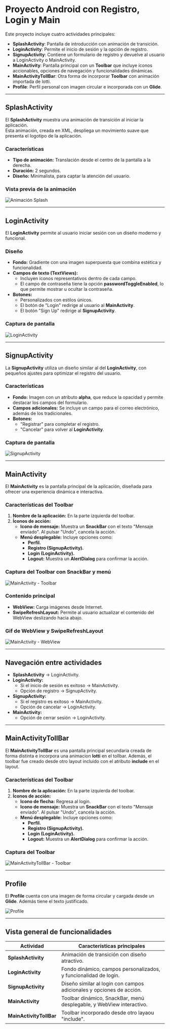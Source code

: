 # Proyecto Android con Registro, Login y Main

Este proyecto incluye cuatro actividades principales:

- **SplashActivity**: Pantalla de introducción con animación de transición.
- **LoginActivity**: Permite el inicio de sesión y la opción de registro.
- **SignupActivity**: Contiene un formulario de registro y devuelve al usuario a LoginActivity o MainActivity.
- **MainActivity**: Pantalla principal con un **Toolbar** que incluye íconos accionables, opciones de navegación y funcionalidades dinámicas.
- **MainActivityTollBar**: Otra forma de incorporar **Toolbar** con animación importada de lotti.
- **Profile**: Perfil personal con imagen circular e incorporada con un **Glide**.

---

## **SplashActivity**

El **SplashActivity** muestra una animación de transición al iniciar la aplicación.  
Esta animación, creada en XML, despliega un movimiento suave que presenta el logotipo de la aplicación.

### **Características**
- **Tipo de animación:** Translación desde el centro de la pantalla a la derecha.
- **Duración:** 2 segundos.
- **Diseño:** Minimalista, para captar la atención del usuario.

### **Vista previa de la animación**
![Animación Splash](gif/splash.gif)

---

## **LoginActivity**

El **LoginActivity** permite al usuario iniciar sesión con un diseño moderno y funcional.

### **Diseño**
- **Fondo:** Gradiente con una imagen superpuesta que combina estética y funcionalidad.
- **Campos de texto (TextViews):**
    - Incluyen íconos representativos dentro de cada campo.
    - El campo de contraseña tiene la opción **passwordToggleEnabled**, lo que permite mostrar u ocultar la contraseña.
- **Botones:**
    - Personalizados con estilos únicos.
    - El botón de "Login" redirige al usuario al **MainActivity**.
    - El botón "Sign Up" redirige al **SignupActivity**.

### **Captura de pantalla**
![LoginActivity](img/ActivityLogin.png)

---

## **SignupActivity**

La **SignupActivity** utiliza un diseño similar al del **LoginActivity**, con pequeños ajustes para optimizar el registro del usuario.

### **Características**
- **Fondo:** Imagen con un atributo **alpha**, que reduce la opacidad y permite destacar los campos del formulario.
- **Campos adicionales:** Se incluye un campo para el correo electrónico, además de los tradicionales.
- **Botones:**
    - "Registrar" para completar el registro.
    - "Cancelar" para volver al **LoginActivity**.

### **Captura de pantalla**
![SignupActivity](img/ActiitySignup.png)

---

## **MainActivity**

El **MainActivity** es la pantalla principal de la aplicación, diseñada para ofrecer una experiencia dinámica e interactiva.

### **Características del Toolbar**
1. **Nombre de la aplicación:** En la parte izquierda del toolbar.
2. **Íconos de acción:**
    - **Icono de mensaje:** Muestra un **SnackBar** con el texto "Mensaje enviado". Al pulsar "Undo", cancela la acción.
    - **Menú desplegable:** Incluye opciones como:
        - **Perfil.**
        - **Registro (SignupActivity).**
        - **Login (LoginActivity).**
        - **Logout:** Muestra un **AlertDialog** para confirmar la acción.

### **Captura del Toolbar con SnackBar y menú**
![MainActivity - Toolbar](img/ToolbarMensaje.png)


### **Contenido principal**
- **WebView:** Carga imágenes desde Internet.
- **SwipeRefreshLayout:** Permite al usuario actualizar el contenido del WebView deslizando hacia abajo.

### **Gif de WebView y SwipeRefreshLayout**
![MainActivity - WebView](gif/mainrefresh.gif)

---

## **Navegación entre actividades**
- **SplashActivity** → LoginActivity.
- **LoginActivity:**
    - Si el inicio de sesión es exitoso → MainActivity.
    - Opción de registro → SignupActivity.
- **SignupActivity:**
    - Si el registro es exitoso → MainActivity.
    - Opción de cancelar → LoginActivity.
- **MainActivity:**
    - Opción de cerrar sesión → LoginActivity.

---

## **MainActivityTollBar**

El **MainActivityTollBar** es una pantalla principal secundaria creada de forma distinta e incorpora una animacion **lotti** en el tollbar.
Además, el toolbar fue creado desde otro layout incluido con el atributo **include** en el layout.

### **Características del Toolbar**
1. **Nombre de la aplicación:** En la parte izquierda del toolbar.
2. **Íconos de acción:**
    - **Icono de flecha:** Regresa al login. 
    - **Icono de mensaje:** Muestra un **SnackBar** con el texto "Mensaje enviado". Al pulsar "Undo", cancela la acción.
    - **Menú desplegable:** Incluye opciones como:
        - **Perfil.**
        - **Registro (SignupActivity).**
        - **Login (LoginActivity).**
        - **Logout:** Muestra un **AlertDialog** para confirmar la acción.

### **Captura del Toolbar**
![MainActivityTollBar - Toolbar](gif/toolbarActivity2.gif)

---
## **Profile**

El **Profile** cuenta con una imagen de forma circular y cargada desde un **Glide**. Además tiene el texto justificado.

![Profile](img/profile.png)

---

## **Vista general de funcionalidades**
| Actividad          | Características principales                                          |
|--------------------|----------------------------------------------------------------------|
| **SplashActivity** | Animación de transición con diseño atractivo.                        |
| **LoginActivity**  | Fondo dinámico, campos personalizados, y funcionalidad de login.     |
| **SignupActivity** | Diseño similar al login con campos adicionales y opciones de acción. |
| **MainActivity**   | Toolbar dinámico, SnackBar, menú desplegable, y WebView interactivo. |
|**MainActivityTollBar**| Toolbar incorporado desde otro layaou "include".                     |


